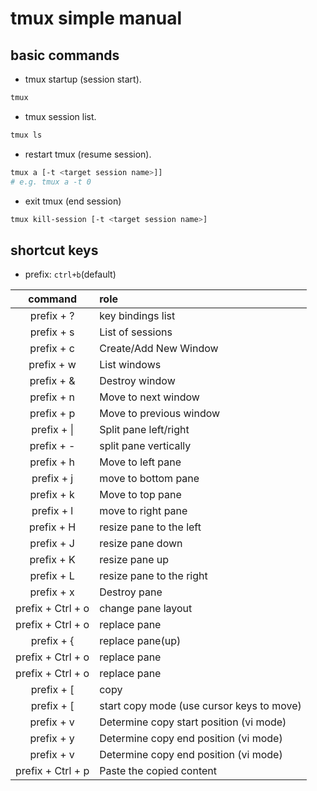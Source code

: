 # tmux simple manual

## basic commands

- tmux startup (session start).

```bash
tmux
```

- tmux session list.

```bash
tmux ls
```

- restart tmux (resume session).

```bash
tmux a [-t <target session name>]]
# e.g. tmux a -t 0
```

- exit tmux (end session)

```bash
tmux kill-session [-t <target session name>]
```

## shortcut keys

- prefix: `ctrl+b`(default)

|      command      | role                                      |
| :---------------: | :---------------------------------------- |
|    prefix + ?     | key bindings list                         |
|    prefix + s     | List of sessions                          |
|    prefix + c     | Create/Add New Window                     |
|    prefix + w     | List windows                              |
|    prefix + &     | Destroy window                            |
|    prefix + n     | Move to next window                       |
|    prefix + p     | Move to previous window                   |
|  prefix + &#124;  | Split pane left/right                     |
|    prefix + -     | split pane vertically                     |
|    prefix + h     | Move to left pane                         |
|    prefix + j     | move to bottom pane                       |
|    prefix + k     | Move to top pane                          |
|    prefix + l     | move to right pane                        |
|    prefix + H     | resize pane to the left                   |
|    prefix + J     | resize pane down                          |
|    prefix + K     | resize pane up                            |
|    prefix + L     | resize pane to the right                  |
|    prefix + x     | Destroy pane                              |
| prefix + Ctrl + o | change pane layout                        |
| prefix + Ctrl + o | replace pane                              |
|    prefix + {     | replace pane(up)                          |
| prefix + Ctrl + o | replace pane                              |
| prefix + Ctrl + o | replace pane                              |
|    prefix + [     | copy                                      |
|    prefix + [     | start copy mode (use cursor keys to move) |
|    prefix + v     | Determine copy start position (vi mode)   |
|    prefix + y     | Determine copy end position (vi mode)     |
|    prefix + v     | Determine copy end position (vi mode)     |
| prefix + Ctrl + p | Paste the copied content                  |
